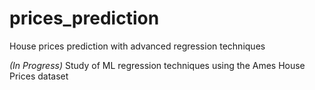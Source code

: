 # prices_prediction
House prices prediction with advanced regression techniques

*(In Progress)*
Study of ML regression techniques using the Ames House Prices dataset